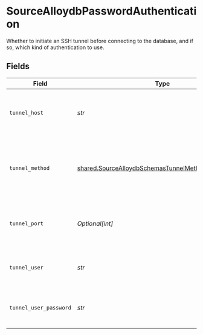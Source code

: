# SourceAlloydbPasswordAuthentication

Whether to initiate an SSH tunnel before connecting to the database, and if so, which kind of authentication to use.


## Fields

| Field                                                                                                                      | Type                                                                                                                       | Required                                                                                                                   | Description                                                                                                                | Example                                                                                                                    |
| -------------------------------------------------------------------------------------------------------------------------- | -------------------------------------------------------------------------------------------------------------------------- | -------------------------------------------------------------------------------------------------------------------------- | -------------------------------------------------------------------------------------------------------------------------- | -------------------------------------------------------------------------------------------------------------------------- |
| `tunnel_host`                                                                                                              | *str*                                                                                                                      | :heavy_check_mark:                                                                                                         | Hostname of the jump server host that allows inbound ssh tunnel.                                                           |                                                                                                                            |
| `tunnel_method`                                                                                                            | [shared.SourceAlloydbSchemasTunnelMethodTunnelMethod](../../models/shared/sourcealloydbschemastunnelmethodtunnelmethod.md) | :heavy_check_mark:                                                                                                         | Connect through a jump server tunnel host using username and password authentication                                       |                                                                                                                            |
| `tunnel_port`                                                                                                              | *Optional[int]*                                                                                                            | :heavy_minus_sign:                                                                                                         | Port on the proxy/jump server that accepts inbound ssh connections.                                                        | 22                                                                                                                         |
| `tunnel_user`                                                                                                              | *str*                                                                                                                      | :heavy_check_mark:                                                                                                         | OS-level username for logging into the jump server host                                                                    |                                                                                                                            |
| `tunnel_user_password`                                                                                                     | *str*                                                                                                                      | :heavy_check_mark:                                                                                                         | OS-level password for logging into the jump server host                                                                    |                                                                                                                            |